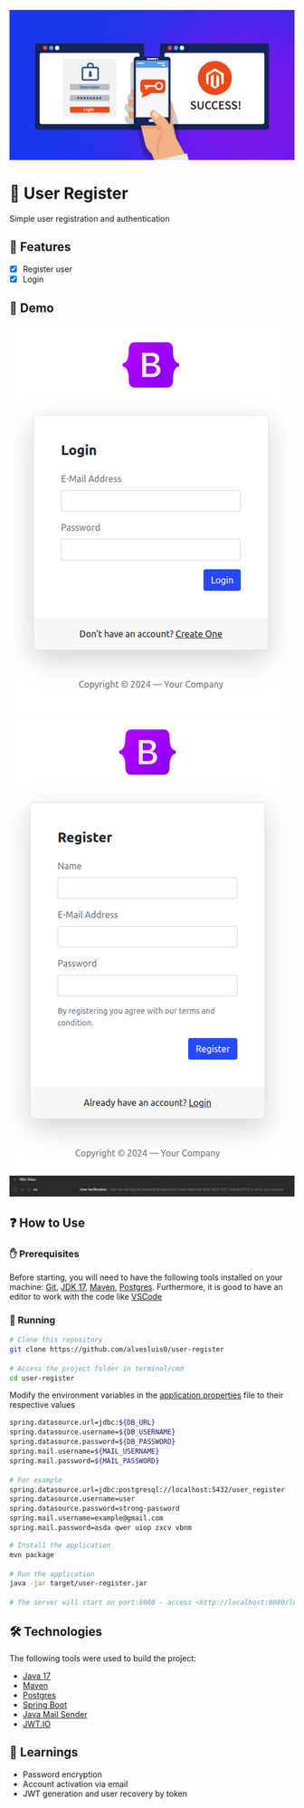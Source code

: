 ![User Register Banner](.github/banner.jpg)

# 👤 User Register

Simple user registration and authentication

## 📝 Features

- [x] Register user
- [x] Login

## 👾 Demo

![Login](.github/login.png)
![Register](.github/register.png)
![E-mail](.github/email.png)

## ❓ How to Use

### ✋ Prerequisites

Before starting, you will need to have the following tools installed on your machine:
[Git](https://git-scm.com), [JDK 17](https://openjdk.org/projects/jdk/17/), [Maven](https://maven.apache.org/), [Postgres](https://www.postgresql.org/). 
Furthermore, it is good to have an editor to work with the code like [VSCode](https://code.visualstudio.com/)

### 🚀 Running

```bash
# Clone this repository
git clone https://github.com/alvesluis0/user-register

# Access the project folder in terminal/cmd
cd user-register
```

Modify the environment variables in the
[application.properties](/src/main/resources/application.properties) file to their respective values

```bash
spring.datasource.url=jdbc:${DB_URL}
spring.datasource.username=${DB_USERNAME}
spring.datasource.password=${DB_PASSWORD}
spring.mail.username=${MAIL_USERNAME}
spring.mail.password=${MAIL_PASSWORD}

# For example
spring.datasource.url=jdbc:postgresql://localhost:5432/user_register
spring.datasource.username=user
spring.datasource.password=strong-password
spring.mail.username=example@gmail.com
spring.mail.password=asda qwer uiop zxcv vbnm
```

```bash
# Install the application
mvn package

# Run the application
java -jar target/user-register.jar

# The server will start on port:8080 - access <http://localhost:8080/login> to test
```

## 🛠 Technologies

The following tools were used to build the project:

- [Java 17](https://openjdk.org/projects/jdk/17/)
- [Maven](https://maven.apache.org/)
- [Postgres](https://www.postgresql.org/)
- [Spring Boot](https://spring.io/)
- [Java Mail Sender](https://www.baeldung.com/spring-email)
- [JWT.IO](https://jwt.io/)

## 🔖 Learnings

- Password encryption
- Account activation via email
- JWT generation and user recovery by token